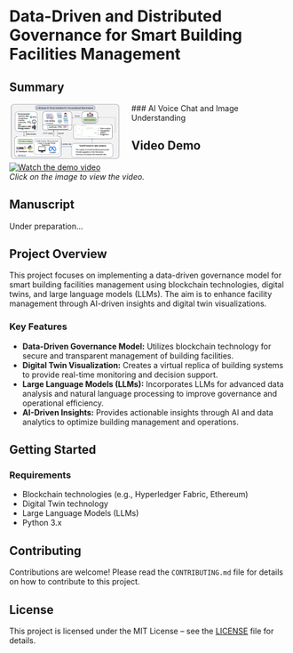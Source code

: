 # Data-Driven and Distributed Governance for Smart Building Facilities Management
## Summary
<img src="/fig1.png" style="float: left; margin-right: 20px; max-width: 200px;">
### AI Voice Chat and Image Understanding

## Video Demo

[![Watch the demo video](https://img.youtube.com/vi/aH_DdPCd3Rc/0.jpg)](https://www.youtube.com/watch?v=aH_DdPCd3Rc)  
*Click on the image to view the video.*

## Manuscript
Under preparation...

## Project Overview

This project focuses on implementing a data-driven governance model for smart building facilities management using blockchain technologies, digital twins, and large language models (LLMs). The aim is to enhance facility management through AI-driven insights and digital twin visualizations.

### Key Features

- **Data-Driven Governance Model:** Utilizes blockchain technology for secure and transparent management of building facilities.
- **Digital Twin Visualization:** Creates a virtual replica of building systems to provide real-time monitoring and decision support.
- **Large Language Models (LLMs):** Incorporates LLMs for advanced data analysis and natural language processing to improve governance and operational efficiency.
- **AI-Driven Insights:** Provides actionable insights through AI and data analytics to optimize building management and operations.

## Getting Started

### Requirements

- Blockchain technologies (e.g., Hyperledger Fabric, Ethereum)
- Digital Twin technology
- Large Language Models (LLMs)
- Python 3.x

## Contributing

Contributions are welcome! Please read the `CONTRIBUTING.md` file for details on how to contribute to this project.

## License

This project is licensed under the MIT License – see the [LICENSE](LICENSE) file for details.


